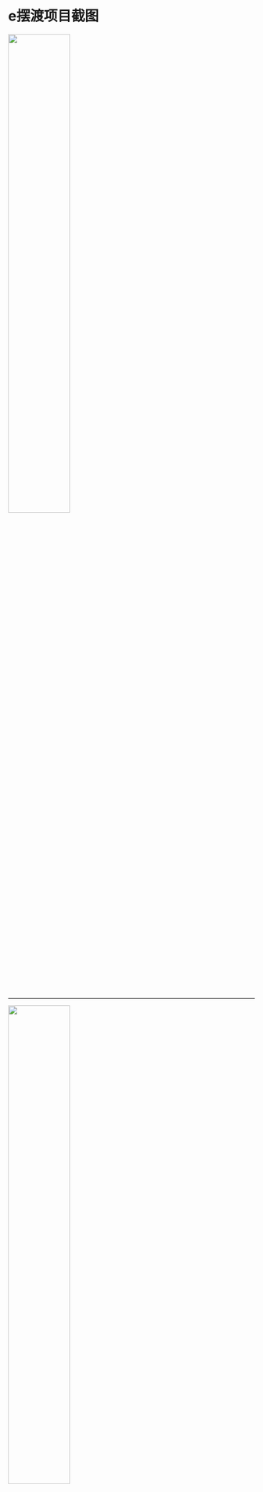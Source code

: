 # e摆渡项目截图

<img src="./images/screenshot/1.png" width="50%" height="50%" />

---

<img src="./images/screenshot/2.png" width="50%" height="50%" />

---

<img src="./images/screenshot/3.png" width="50%" height="50%" />

---

<img src="./images/screenshot/4.png" width="50%" height="50%" />

---

<img src="./images/screenshot/5.png" width="50%" height="50%" />

---

<img src="./images/screenshot/6.png" width="50%" height="50%" />

---

<img src="./images/screenshot/7.png" width="50%" height="50%" />

---

<img src="./images/screenshot/8.png" width="50%" height="50%" />

---

<img src="./images/screenshot/9.png" width="50%" height="50%" />

---

<img src="./images/screenshot/10.png" width="50%" height="50%" />

# License
Copyright (c) 2018 WZVTC Pione Studio.

eBaidu is is a demo version we made based on an idea. ; you can redistribute it and/or modify it under the terms of the GNU General Public License as published by the Free Software Foundation; either version 2 of the License, or (at your option) any later version.

Copyright 2001 - 2018. A list of authors can be found here; authors of changes made in this repository are listed in the commit history.

Extensions and skins may be released under different licenses than MediaWiki itself. Most of them are usually distributed with a copy of their respective licenses and copyright notices.